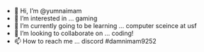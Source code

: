 - 👋 Hi, I’m @yumnaimam
- 👀 I’m interested in ... gaming
- 🌱 I’m currently going to be learning ... computer sceince at usf
- 💞️ I’m looking to collaborate on ... coding!
- 📫 How to reach me ... discord #damnimam9252

<!---
yumnaimam/yumnaimam is a ✨ special ✨ repository because its `README.md` (this file) appears on your GitHub profile.
You can click the Preview link to take a look at your changes.
--->

